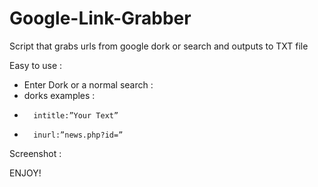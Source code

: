# Google-Link-Grabber
Script that grabs urls from google dork or search and outputs to TXT file

Easy to use :
- Enter Dork or a normal search : 
- dorks examples : 
-   	intitle:”Your Text”
-   	inurl:”news.php?id=”

Screenshot :


ENJOY!
